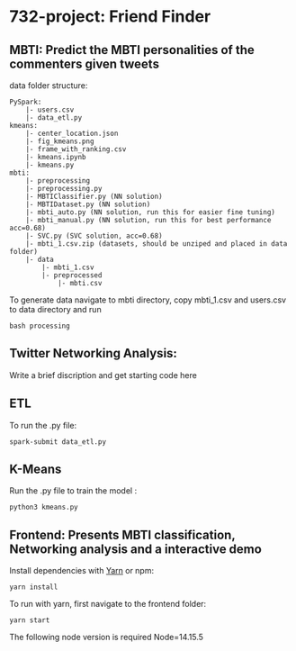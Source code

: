 # 732-project: Friend Finder
## MBTI: Predict the MBTI personalities of the commenters given tweets
data folder structure:
```
PySpark:    
    |- users.csv
    |- data_etl.py
kmeans:
    |- center_location.json
    |- fig_kmeans.png
    |- frame_with_ranking.csv
    |- kmeans.ipynb
    |- kmeans.py
mbti:
    |- preprocessing
    |- preprocessing.py
    |- MBTIClassifier.py (NN solution)
    |- MBTIDataset.py (NN solution)
    |- mbti_auto.py (NN solution, run this for easier fine tuning)
    |- mbti_manual.py (NN solution, run this for best performance acc=0.68)
    |- SVC.py (SVC solution, acc=0.68)
    |- mbti_1.csv.zip (datasets, should be unziped and placed in data folder)
    |- data
        |- mbti_1.csv
        |- preprocessed
            |- mbti.csv
```

To generate data navigate to mbti directory, copy mbti_1.csv and users.csv to data directory and run
```
bash processing
```

## Twitter Networking Analysis:

Write a brief discription and get starting code here

## ETL

To run the .py file:
```
spark-submit data_etl.py
```

## K-Means

Run the .py file to train the model :
```
python3 kmeans.py
```

## Frontend: Presents MBTI classification, Networking analysis and a interactive demo

Install dependencies with [Yarn](https://classic.yarnpkg.com/lang/en/docs/install/) or npm:
```
yarn install
```

To run with yarn, first navigate to the frontend folder:
```
yarn start
```
The following node version is required
Node=14.15.5

